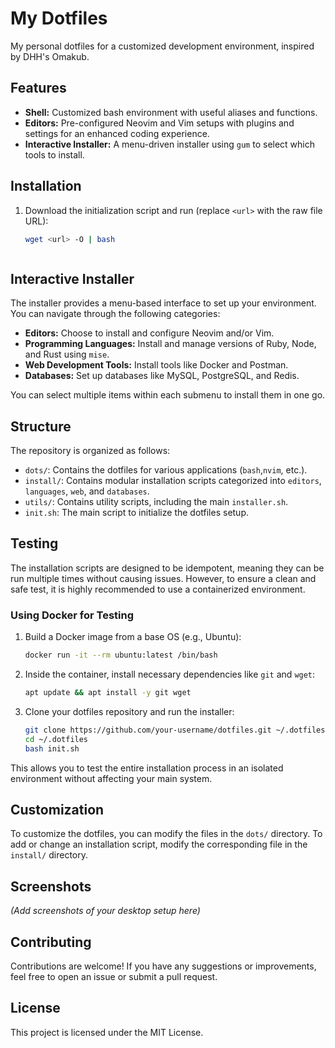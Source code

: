 # My Dotfiles

My personal dotfiles for a customized development environment, inspired by DHH's Omakub.

## Features

*   **Shell:** Customized bash environment with useful aliases and functions.
*   **Editors:** Pre-configured Neovim and Vim setups with plugins and settings for an enhanced coding experience.
*   **Interactive Installer:** A menu-driven installer using `gum` to select which tools to install.

## Installation

1.  Download the initialization script and run (replace `<url>` with the raw file URL):
    ```bash
    wget <url> -O | bash
    ```
    ```bash
    ```

## Interactive Installer

The installer provides a menu-based interface to set up your environment. You can navigate through the following categories:

*   **Editors:** Choose to install and configure Neovim and/or Vim.
*   **Programming Languages:** Install and manage versions of Ruby, Node, and Rust using `mise`.
*   **Web Development Tools:** Install tools like Docker and Postman.
*   **Databases:** Set up databases like MySQL, PostgreSQL, and Redis.

You can select multiple items within each submenu to install them in one go.

## Structure

The repository is organized as follows:

*   `dots/`: Contains the dotfiles for various applications (`bash`,`nvim`, etc.).
*   `install/`: Contains modular installation scripts categorized into `editors`, `languages`, `web`, and `databases`.
*   `utils/`: Contains utility scripts, including the main `installer.sh`.
*   `init.sh`: The main script to initialize the dotfiles setup.

## Testing

The installation scripts are designed to be idempotent, meaning they can be run multiple times without causing issues. However, to ensure a clean and safe test, it is highly recommended to use a containerized environment.

### Using Docker for Testing

1.  Build a Docker image from a base OS (e.g., Ubuntu):
    ```bash
    docker run -it --rm ubuntu:latest /bin/bash
    ```
2.  Inside the container, install necessary dependencies like `git` and `wget`:
    ```bash
    apt update && apt install -y git wget
    ```
3.  Clone your dotfiles repository and run the installer:
    ```bash
    git clone https://github.com/your-username/dotfiles.git ~/.dotfiles
    cd ~/.dotfiles
    bash init.sh
    ```
This allows you to test the entire installation process in an isolated environment without affecting your main system.

## Customization

To customize the dotfiles, you can modify the files in the `dots/` directory. To add or change an installation script, modify the corresponding file in the `install/` directory.

## Screenshots

*(Add screenshots of your desktop setup here)*

## Contributing

Contributions are welcome! If you have any suggestions or improvements, feel free to open an issue or submit a pull request.

## License

This project is licensed under the MIT License.

